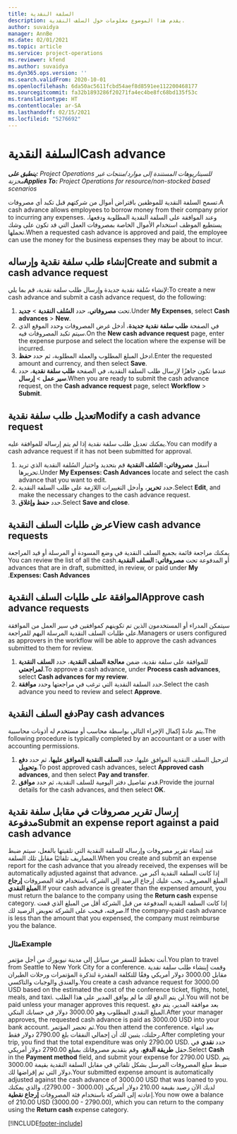 ```yaml
---
title: السلفة النقدية
description: يقدم هذا الموضوع معلومات حول السلف النقدية.
author: suvaidya
manager: AnnBe
ms.date: 02/01/2021
ms.topic: article
ms.service: project-operations
ms.reviewer: kfend
ms.author: suvaidya
ms.dyn365.ops.version: ''
ms.search.validFrom: 2020-10-01
ms.openlocfilehash: 6da50ac5611fcbd54aef8d8591ee112200468177
ms.sourcegitcommit: fa32b1893286f20271fa4ec4be8fc68bd135f53c
ms.translationtype: HT
ms.contentlocale: ar-SA
ms.lasthandoff: 02/15/2021
ms.locfileid: "5276692"
---
```

# <a name="cash-advance"></a><span data-ttu-id="7152c-103">السلفة النقدية</span><span class="sxs-lookup"><span data-stu-id="7152c-103">Cash advance</span></span>

<span data-ttu-id="7152c-104">_**ينطبق على:** Project Operations للسيناريوهات المستندة إلى موارد/منتجات غير مخزنة‬_</span><span class="sxs-lookup"><span data-stu-id="7152c-104">_**Applies To:** Project Operations for resource/non-stocked based scenarios_</span></span>

<span data-ttu-id="7152c-105">تسمح السلفة النقدية للموظفين باقتراض أموال من شركتهم قبل تكبد أي مصروفات.</span><span class="sxs-lookup"><span data-stu-id="7152c-105">A cash advance allows employees to borrow money from their company prior to incurring any expenses.</span></span> <span data-ttu-id="7152c-106">وعند الموافقة على السلفة النقدية المطلوبة ودفعها، يستطيع الموظف استخدام الأموال الخاصة بمصروفات العمل التي قد تكون على وشك تحملها.</span><span class="sxs-lookup"><span data-stu-id="7152c-106">When a requested cash advance is approved and paid, the employee can use the money for the business expenses they may be about to incur.</span></span> 

## <a name="create-and-submit-a-cash-advance-request"></a><span data-ttu-id="7152c-107">إنشاء طلب سلفة نقدية وإرساله</span><span class="sxs-lookup"><span data-stu-id="7152c-107">Create and submit a cash advance request</span></span>
<span data-ttu-id="7152c-108">لإنشاء سُلفة نقدية جديدة وإرسال طلب سلفة نقدية، قم بما يلي:</span><span class="sxs-lookup"><span data-stu-id="7152c-108">To create a new cash advance and submit a cash advance request, do the following:</span></span> 

1. <span data-ttu-id="7152c-109">تحت **مصروفاتي**، حدد **السُلف النقدية** > **جديد**.</span><span class="sxs-lookup"><span data-stu-id="7152c-109">Under **My Expenses**, select **Cash advances** > **New**.</span></span> 
2. <span data-ttu-id="7152c-110">في الصفحة **طلب سلفة نقدية جديدة**، أدخل غرض المصروفات وحدد الموقع الذي سيتم تكبد المصروفات فيه.</span><span class="sxs-lookup"><span data-stu-id="7152c-110">On the **New cash advance request** page, enter the expense purpose and select the location where the expense will be incurred.</span></span>
3. <span data-ttu-id="7152c-111">ادخل المبلغ المطلوب والعملة المطلوبة، ثم حدد **حفظ**.</span><span class="sxs-lookup"><span data-stu-id="7152c-111">Enter the requested amount and currency, and then select **Save**.</span></span> 
4. <span data-ttu-id="7152c-112">عندما تكون جاهزًا لإرسال طلب السلفة النقدية، في الصفحة **طلب سلفة نقدية**، حدد **سير عمل** > **إرسال**.</span><span class="sxs-lookup"><span data-stu-id="7152c-112">When you are ready to submit the cash advance request, on the **Cash advance request** page, select **Workflow** > **Submit**.</span></span>

## <a name="modify-a-cash-advance-request"></a><span data-ttu-id="7152c-113">تعديل طلب سلفة نقدية</span><span class="sxs-lookup"><span data-stu-id="7152c-113">Modify a cash advance request</span></span>

<span data-ttu-id="7152c-114">يمكنك تعديل طلب سلفة نقدية إذا لم يتم إرساله للموافقة عليه.</span><span class="sxs-lookup"><span data-stu-id="7152c-114">You can modify a cash advance request if it has not been submitted for approval.</span></span>

1. <span data-ttu-id="7152c-115">أسفل **مصروفاتي: السُلف النقدية** قم بتحديد واختيار السُلفة النقدية الذي تريد تحريرها.</span><span class="sxs-lookup"><span data-stu-id="7152c-115">Under **My Expenses: Cash Advances** locate and select the cash advance that you want to edit.</span></span>
2. <span data-ttu-id="7152c-116">حدد **تحرير**، وأدخل التغييرات اللازمة على طلب السلفة النقدية.</span><span class="sxs-lookup"><span data-stu-id="7152c-116">Select **Edit**, and make the necessary changes to the cash advance request.</span></span> 
3. <span data-ttu-id="7152c-117">حدد **حفظ وإغلاق**.</span><span class="sxs-lookup"><span data-stu-id="7152c-117">Select **Save and close**.</span></span>


## <a name="view-cash-advance-requests"></a><span data-ttu-id="7152c-118">عرض طلبات السلف النقدية</span><span class="sxs-lookup"><span data-stu-id="7152c-118">View cash advance requests</span></span>
<span data-ttu-id="7152c-119">يمكنك مراجعة قائمة بجميع السلف النقدية في وضع المسودة أو المرسلة أو قيد المراجعة أو المدفوعة تحت **مصروفاتي: السلف النقدية‬‏‫**.</span><span class="sxs-lookup"><span data-stu-id="7152c-119">You can review the list of all the cash advances that are in draft, submitted, in review, or paid under **My Expenses: Cash Advances**.</span></span> 

## <a name="approve-cash-advance-requests"></a><span data-ttu-id="7152c-120">الموافقة على طلبات السلف النقدية</span><span class="sxs-lookup"><span data-stu-id="7152c-120">Approve cash advance requests</span></span>

<span data-ttu-id="7152c-121">سيتمكن المدراء أو المستخدمون الذين تم تكوينهم كموافقين في سير العمل من الموافقة على طلبات السلف النقدية المرسلة اليهم للمراجعة.</span><span class="sxs-lookup"><span data-stu-id="7152c-121">Managers or users configured as approvers in the workflow will be able to approve the cash advances submitted to them for review.</span></span> 

1. <span data-ttu-id="7152c-122">للموافقة على سلفة نقدية، ضمن **معالجة السلف النقدية**، حدد **السلف النقدية لمراجعتي**.</span><span class="sxs-lookup"><span data-stu-id="7152c-122">To approve a cash advance, under **Process cash advances**, select **Cash advances for my review**.</span></span>
2. <span data-ttu-id="7152c-123">حدد السلفة النقدية التي ترغب في مراجعتها وحدد **موافقة**.</span><span class="sxs-lookup"><span data-stu-id="7152c-123">Select the cash advance you need to review and select **Approve**.</span></span>  

## <a name="pay-cash-advances"></a><span data-ttu-id="7152c-124">دفع السلف النقدية</span><span class="sxs-lookup"><span data-stu-id="7152c-124">Pay cash advances</span></span> 
<span data-ttu-id="7152c-125">يتم عادةً إكمال الإجراء التالي بواسطة محاسب أو مستخدم له أذونات محاسبية.</span><span class="sxs-lookup"><span data-stu-id="7152c-125">The following procedure is typically completed by an accountant or a user with accounting permissions.</span></span>

1. <span data-ttu-id="7152c-126">لترحيل السلف النقدية الموافق عليها، حدد **السلف النقدية الموافق عليها**، ثم حدد **دفع وتحويل**.</span><span class="sxs-lookup"><span data-stu-id="7152c-126">To post approved cash advances, select **Approved cash advances**, and then select **Pay and transfer**.</span></span>  
2. <span data-ttu-id="7152c-127">قدم تفاصيل دفتر اليومية للسلف النقدية، ثم حدد **موافق**.</span><span class="sxs-lookup"><span data-stu-id="7152c-127">Provide the journal details for the cash advances, and then select **OK**.</span></span> 

## <a name="submit-an-expense-report-against-a-paid-cash-advance"></a><span data-ttu-id="7152c-128">إرسال تقرير مصروفات في مقابل سلفة نقدية مدفوعة</span><span class="sxs-lookup"><span data-stu-id="7152c-128">Submit an expense report against a paid cash advance</span></span> 

<span data-ttu-id="7152c-129">عند إنشاء تقرير مصروفات وإرساله للسلفة النقدية التي تلقيتها بالفعل، سيتم ضبط المصاريف تلقائيًا مقابل تلك السلفة.</span><span class="sxs-lookup"><span data-stu-id="7152c-129">When you create and submit an expense report for the cash advance that you already received, the expenses will be automatically adjusted against that advance.</span></span> <span data-ttu-id="7152c-130">إذا كانت السلفة النقدية أكبر من المبلغ المصروف، يجب عليك إرجاع الرصيد إلى الشركة باستخدام فئة المصروفات **إرجاع المبلغ النقدي**.</span><span class="sxs-lookup"><span data-stu-id="7152c-130">If your cash advance is greater than the expensed amount, you must return the balance to the company using the **Return cash** expense category.</span></span> <span data-ttu-id="7152c-131">إذا كانت السلفة النقدية المدفوعة من قبل الشركة أقل من المبلغ الذي قمت صرفته، فيجب على الشركة تعويض الرصيد لك.</span><span class="sxs-lookup"><span data-stu-id="7152c-131">If the company-paid cash advance is less than the amount that you expensed, the company must reimburse you the balance.</span></span> 

### <a name="example"></a><span data-ttu-id="7152c-132">مثال</span><span class="sxs-lookup"><span data-stu-id="7152c-132">Example</span></span>
<span data-ttu-id="7152c-133">أنت تخطط للسفر من سياتل إلى مدينة نيويورك من أجل مؤتمر.</span><span class="sxs-lookup"><span data-stu-id="7152c-133">You plan to travel from Seattle to New York City for a conference.</span></span> <span data-ttu-id="7152c-134">وقمت إبنشاء طلب سلفة نقدية مقابل 3000.00 دولار أمريكي وفقًا للتكلفة المقدرة لتذكرة المؤتمرات ورحلات الطيران والفندق والوجبات والتاكسي.</span><span class="sxs-lookup"><span data-stu-id="7152c-134">You create a cash advance request for 3000.00 USD based on the estimated the cost of the conference ticket, flights, hotel, meals, and taxi.</span></span> <span data-ttu-id="7152c-135">لن يتم الدفع لك ما لم يوافق المدير على هذا الطلب.</span><span class="sxs-lookup"><span data-stu-id="7152c-135">You will not be paid unless your manager approves this request.</span></span> <span data-ttu-id="7152c-136">بعد موافقة المدير، يتم دفع المبلغ النقدي المطلوب وهو 3000.00 دولار في حسابك البنكي.</span><span class="sxs-lookup"><span data-stu-id="7152c-136">After your manager approves, the requested cash advance is paid as 3000.00 USD into your bank account.</span></span> <span data-ttu-id="7152c-137">ثم تحضر المؤتمر.</span><span class="sxs-lookup"><span data-stu-id="7152c-137">You then attend the conference.</span></span> <span data-ttu-id="7152c-138">بعد انتهاء رحلتك، يتبين لك أن إجمالي النفقات بلغ 2790.00 دولار فقط.</span><span class="sxs-lookup"><span data-stu-id="7152c-138">After completing your trip, you find that the total expenditure was only 2790.00 USD.</span></span> <span data-ttu-id="7152c-139">حدد **نقدي** في حقل **طريقة الدفع**، وقم بتقديم مصروفاتك بمبلغ 2790.00 دولار أمريكي.</span><span class="sxs-lookup"><span data-stu-id="7152c-139">Select **Cash** in the **Payment method** field, and submit your expense for 2790.00 USD.</span></span> <span data-ttu-id="7152c-140">يتم ضبط مبلغ المصروفات المرسل بشكل تلقائي في مقابل السلفة النقدية بقيمة 3000.00 دولار التي تم إقراضها لك.</span><span class="sxs-lookup"><span data-stu-id="7152c-140">Your submitted expense amount is automatically adjusted against the cash advance of 3000.00 USD that was loaned to you.</span></span> <span data-ttu-id="7152c-141">لديك الآن رصيد بقيمة 210.00 دولار أمريكي (3000.00 - 2790.00)، والذي يمكنك إعادته إلى الشركة باستخدام فئة المصروفات **إرجاع نقطية**.</span><span class="sxs-lookup"><span data-stu-id="7152c-141">You now owe a balance of 210.00 USD (3000.00 - 2790.00), which you can return to the company using the **Return cash** expense category.</span></span>



[!INCLUDE[footer-include](../includes/footer-banner.md)]